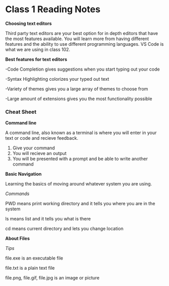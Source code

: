 # Class 1 Reading Notes

**Choosing text editors**

Third party text editors are your best option for in depth editors that have the most features available. You will learn more from having different features and the ability to use different programming languages. VS Code is what we are using in class 102.

**Best features for text editors**

-Code Completion gives suggestions when you start typing out your code

-Syntax Highlighting colorizes your typed out text

-Variety of themes gives you a large array of themes to choose from

-Large amount of extensions gives you the most functionality possible

### Cheat Sheet

**Command line**

A command line, also known as a terminal is where you will enter in your text or code and recieve feedback.

1. Give your command
2. You will recieve an output
3. You will be presented with a prompt and be able to write another command

**Basic Navigation**

Learning the basics of moving around whatever system you are using.

*Commands*

PWD means print working directory and it tells you where you are in the system

ls means list and it tells you what is there

cd means current directory and lets you change location

**About Files**

*Tips*

file.exe is an executable file

file.txt is a plain text file

file.png, file.gif, file.jpg is an image or picture


